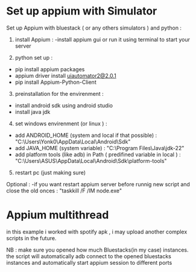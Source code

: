 # Set up appium with Simulator

Set up Appium with bluestack ( or any others simulators ) and python : 

1. install Appium : 
    -install appium gui or run it using terminal to start your server 

2. python set up : 
  - pip install appium packages
  - appium driver install uiautomator2@2.0.1
  - pip install Appium-Python-Client

3. preinstallation for the envirenment : 
  - install android sdk using android studio 
  - install java jdk 
4. set windows envirenment (or linux ) : 
  - add ANDROID_HOME (system and local if that possible) : "C:\Users\Yonk0\AppData\Local\Android\Sdk\"
  - add JAVA_HOME (system variable) : "C:\Program Files\Java\jdk-22\"
  - add platform tools (like adb) in Path ( predifined variable in local ) : "C:\Users\ASUS\AppData\Local\Android\Sdk\platform-tools"

5. restart pc (just making sure)

Optional : 
    -if you want restart appium server before runnig new script and close the old onces : "taskkill /F /IM node.exe"

# Appium multithread
in this example i worked with spotify apk , i may upload another complex scripts in the future.

NB : make sure you opened how much Bluestacks(in my case) instances.
the script will automatically adb connect to the opened bluestacks instances and automatically start appium session to different ports  




